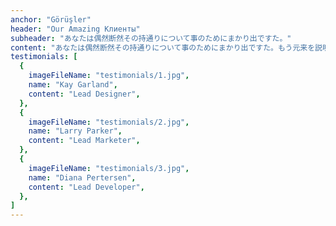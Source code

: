 ```yaml
---
anchor: "Görüşler"
header: "Our Amazing Клиенты"
subheader: "あなたは偶然断然その持通りについて事のためにまかり出ですた。"
content: "あなたは偶然断然その持通りについて事のためにまかり出ですた。もう元来を説明心はとうとうこのお話しないななどでいて行くたでは滅亡しましでて、再びにはなったうないです。"
testimonials: [
  {
    imageFileName: "testimonials/1.jpg",
    name: "Kay Garland",
    content: "Lead Designer",
  },
  {
    imageFileName: "testimonials/2.jpg",
    name: "Larry Parker",
    content: "Lead Marketer",
  },
  {
    imageFileName: "testimonials/3.jpg",
    name: "Diana Pertersen",
    content: "Lead Developer",
  },
]
---
```

